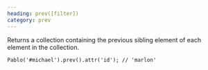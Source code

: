 ```yaml
--- 
heading: prev([filter])
category: prev
---
```


Returns a collection containing the previous sibling element of each element in the collection.

    Pablo('#michael').prev().attr('id'); // 'marlon'
